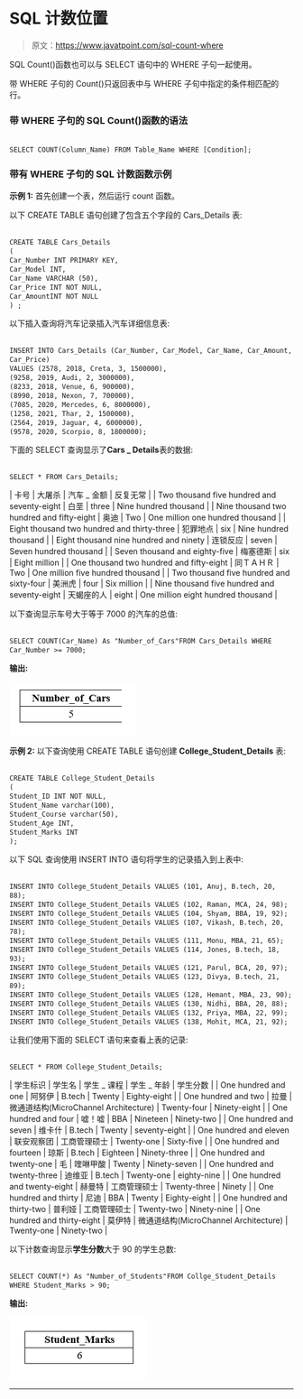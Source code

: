 # SQL 计数位置

> 原文：<https://www.javatpoint.com/sql-count-where>

SQL Count()函数也可以与 SELECT 语句中的 WHERE 子句一起使用。

带 WHERE 子句的 Count()只返回表中与 WHERE 子句中指定的条件相匹配的行。

### 带 WHERE 子句的 SQL Count()函数的语法

```

SELECT COUNT(Column_Name) FROM Table_Name WHERE [Condition];

```

### 带有 WHERE 子句的 SQL 计数函数示例

**示例 1:** 首先创建一个表，然后运行 count 函数。

以下 CREATE TABLE 语句创建了包含五个字段的 Cars_Details 表:

```

CREATE TABLE Cars_Details
(
Car_Number INT PRIMARY KEY,
Car_Model INT,
Car_Name VARCHAR (50),
Car_Price INT NOT NULL,
Car_AmountINT NOT NULL
) ;

```

以下插入查询将汽车记录插入汽车详细信息表:

```

INSERT INTO Cars_Details (Car_Number, Car_Model, Car_Name, Car_Amount, Car_Price) 
VALUES (2578, 2018, Creta, 3, 1500000),
(9258, 2019, Audi, 2, 3000000), 
(8233, 2018, Venue, 6, 900000),
(8990, 2018, Nexon, 7, 700000),
(7085, 2020, Mercedes, 6, 8000000),
(1258, 2021, Thar, 2, 1500000),
(2564, 2019, Jaguar, 4, 6000000),
(9578, 2020, Scorpio, 8, 1800000);

```

下面的 SELECT 查询显示了**Cars _ Details**表的数据:

```

SELECT * FROM Cars_Details;

```

| 卡号 | 大屠杀 | 汽车 _ 金额 | 反复无常 |
| Two thousand five hundred and seventy-eight | 白垩 | three | Nine hundred thousand |
| Nine thousand two hundred and fifty-eight | 奥迪 | Two | One million one hundred thousand |
| Eight thousand two hundred and thirty-three | 犯罪地点 | six | Nine hundred thousand |
| Eight thousand nine hundred and ninety | 连锁反应 | seven | Seven hundred thousand |
| Seven thousand and eighty-five | 梅塞德斯 | six | Eight million |
| One thousand two hundred and fifty-eight | 同ＴＡＨＲ | Two | One million five hundred thousand |
| Two thousand five hundred and sixty-four | 美洲虎 | four | Six million |
| Nine thousand five hundred and seventy-eight | 天蝎座的人 | eight | One million eight hundred thousand |

以下查询显示车号大于等于 7000 的汽车的总值:

```

SELECT COUNT(Car_Name) As "Number_of_Cars"FROM Cars_Details WHERE Car_Number >= 7000;

```

**输出:**

![SQL COUNT WHERE](img/29a63b21a69931ffb619ceed4526b326.png)

**示例 2:** 以下查询使用 CREATE TABLE 语句创建 **College_Student_Details** 表:

```

CREATE TABLE College_Student_Details
(
Student_ID INT NOT NULL, 
Student_Name varchar(100),
Student_Course varchar(50),
Student_Age INT, 
Student_Marks INT
); 

```

以下 SQL 查询使用 INSERT INTO 语句将学生的记录插入到上表中:

```

INSERT INTO College_Student_Details VALUES (101, Anuj, B.tech, 20, 88);
INSERT INTO College_Student_Details VALUES (102, Raman, MCA, 24, 98);
INSERT INTO College_Student_Details VALUES (104, Shyam, BBA, 19, 92);
INSERT INTO College_Student_Details VALUES (107, Vikash, B.tech, 20, 78);
INSERT INTO College_Student_Details VALUES (111, Monu, MBA, 21, 65);
INSERT INTO College_Student_Details VALUES (114, Jones, B.tech, 18, 93);
INSERT INTO College_Student_Details VALUES (121, Parul, BCA, 20, 97);
INSERT INTO College_Student_Details VALUES (123, Divya, B.tech, 21, 89);
INSERT INTO College_Student_Details VALUES (128, Hemant, MBA, 23, 90);
INSERT INTO College_Student_Details VALUES (130, Nidhi, BBA, 20, 88);
INSERT INTO College_Student_Details VALUES (132, Priya, MBA, 22, 99);
INSERT INTO College_Student_Details VALUES (138, Mohit, MCA, 21, 92);

```

让我们使用下面的 SELECT 语句来查看上表的记录:

```

SELECT * FROM College_Student_Details;

```

| 学生标识 | 学生名 | 学生 _ 课程 | 学生 _ 年龄 | 学生分数 |
| One hundred and one | 阿努伊 | B.tech | Twenty | Eighty-eight |
| One hundred and two | 拉曼 | 微通道结构(MicroChannel Architecture) | Twenty-four | Ninety-eight |
| One hundred and four | 嘘！嘘 | BBA | Nineteen | Ninety-two |
| One hundred and seven | 维卡什 | B.tech | Twenty | seventy-eight |
| One hundred and eleven | 联安观察团 | 工商管理硕士 | Twenty-one | Sixty-five |
| One hundred and fourteen | 琼斯 | B.tech | Eighteen | Ninety-three |
| One hundred and twenty-one | 毛 | 喹啉甲酸 | Twenty | Ninety-seven |
| One hundred and twenty-three | 迪维亚 | B.tech | Twenty-one | eighty-nine |
| One hundred and twenty-eight | 赫曼特 | 工商管理硕士 | Twenty-three | Ninety |
| One hundred and thirty | 尼迪 | BBA | Twenty | Eighty-eight |
| One hundred and thirty-two | 普利娅 | 工商管理硕士 | Twenty-two | Ninety-nine |
| One hundred and thirty-eight | 莫伊特 | 微通道结构(MicroChannel Architecture) | Twenty-one | Ninety-two |

以下计数查询显示**学生分数**大于 90 的学生总数:

```

SELECT COUNT(*) As "Number_of_Students"FROM Collge_Student_Details WHERE Student_Marks > 90;

```

**输出:**

![SQL COUNT WHERE](img/bd4af3cf836a683743f89fe5032775c8.png)

* * *